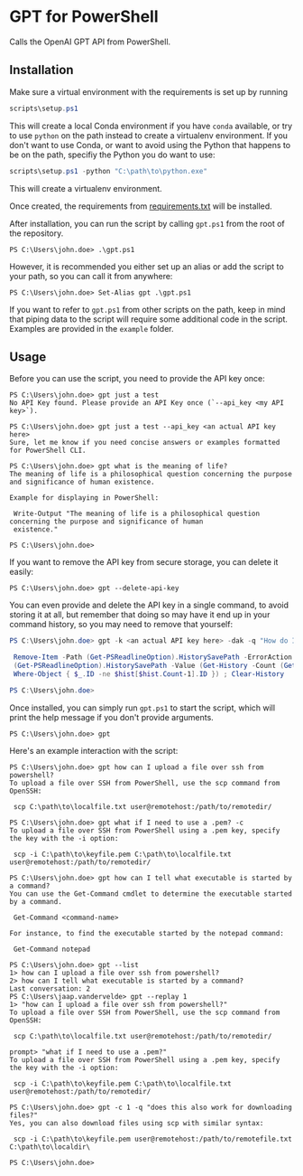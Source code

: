 # GPT for PowerShell

Calls the OpenAI GPT API from PowerShell.

## Installation

Make sure a virtual environment with the requirements is set up by running

```powershell
scripts\setup.ps1
```

This will create a local Conda environment if you have `conda` available, or try to use `python`  on the path instead to create a virtualenv environment. If you don't want to use Conda, or want to avoid using the Python that happens to be on the path, specifiy the Python you do want to use:

```powershell
scripts\setup.ps1 -python "C:\path\to\python.exe"
``` 

This will create a virtualenv environment.

Once created, the requirements from [requirements.txt](requirements.txt) will be installed.

After installation, you can run the script by calling `gpt.ps1` from the root of the repository.
```commandline
PS C:\Users\john.doe> .\gpt.ps1
```
However, it is recommended you either set up an alias or add the script to your path, so you can call it from anywhere:
```commandline
PS C:\Users\john.doe> Set-Alias gpt .\gpt.ps1
```
If you want to refer to `gpt.ps1` from other scripts on the path, keep in mind that piping data to the script will require some additional code in the script. Examples are provided in the `example` folder.

## Usage

Before you can use the script, you need to provide the API key once:
```commandline
PS C:\Users\john.doe> gpt just a test
No API Key found. Please provide an API Key once (`--api_key <my API key>`).

PS C:\Users\john.doe> gpt just a test --api_key <an actual API key here>
Sure, let me know if you need concise answers or examples formatted for PowerShell CLI.

PS C:\Users\john.doe> gpt what is the meaning of life?
The meaning of life is a philosophical question concerning the purpose and significance of human existence.

Example for displaying in PowerShell:

 Write-Output "The meaning of life is a philosophical question concerning the purpose and significance of human
 existence."

PS C:\Users\john.doe>
```
If you want to remove the API key from secure storage, you can delete it easily:
```commandline
PS C:\Users\john.doe> gpt --delete-api-key
```
You can even provide and delete the API key in a single command, to avoid storing it at all, but remember that doing so may have it end up in your command history, so you may need to remove that yourself:
```powershell
PS C:\Users\john.doe> gpt -k <an actual API key here> -dak -q "How do I remove the last command from my command history?"

 Remove-Item -Path (Get-PSReadlineOption).HistorySavePath -ErrorAction SilentlyContinue ; Add-Content -Path
 (Get-PSReadlineOption).HistorySavePath -Value (Get-History -Count (Get-History).Count -PipelineVariable hist |
 Where-Object { $_.ID -ne $hist[$hist.Count-1].ID }) ; Clear-History

PS C:\Users\john.doe>
```

Once installed, you can simply run `gpt.ps1` to start the script, which will print the help message if you don't provide arguments.

```commandline
PS C:\Users\john.doe> gpt
```

Here's an example interaction with the script:
```none
PS C:\Users\john.doe> gpt how can I upload a file over ssh from powershell?
To upload a file over SSH from PowerShell, use the scp command from OpenSSH:

 scp C:\path\to\localfile.txt user@remotehost:/path/to/remotedir/

PS C:\Users\john.doe> gpt what if I need to use a .pem? -c
To upload a file over SSH from PowerShell using a .pem key, specify the key with the -i option:

 scp -i C:\path\to\keyfile.pem C:\path\to\localfile.txt user@remotehost:/path/to/remotedir/

PS C:\Users\john.doe> gpt how can I tell what executable is started by a command?
You can use the Get-Command cmdlet to determine the executable started by a command.

 Get-Command <command-name>

For instance, to find the executable started by the notepad command:

 Get-Command notepad

PS C:\Users\john.doe> gpt --list
1> how can I upload a file over ssh from powershell?
2> how can I tell what executable is started by a command?
Last conversation: 2
PS C:\Users\jaap.vandervelde> gpt --replay 1
1> "how can I upload a file over ssh from powershell?"
To upload a file over SSH from PowerShell, use the scp command from OpenSSH:

 scp C:\path\to\localfile.txt user@remotehost:/path/to/remotedir/

prompt> "what if I need to use a .pem?"
To upload a file over SSH from PowerShell using a .pem key, specify the key with the -i option:

 scp -i C:\path\to\keyfile.pem C:\path\to\localfile.txt user@remotehost:/path/to/remotedir/

PS C:\Users\john.doe> gpt -c 1 -q "does this also work for downloading files?"
Yes, you can also download files using scp with similar syntax:

 scp -i C:\path\to\keyfile.pem user@remotehost:/path/to/remotefile.txt C:\path\to\localdir\

PS C:\Users\john.doe>
```
